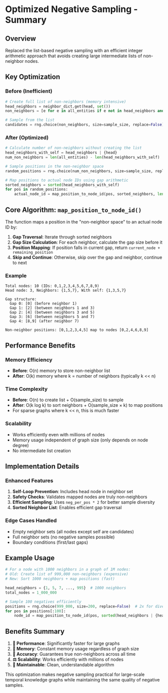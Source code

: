 # Optimized Negative Sampling - Summary

## Overview
Replaced the list-based negative sampling with an efficient integer arithmetic approach that avoids creating large intermediate lists of non-neighbor nodes.

## Key Optimization

### **Before (Inefficient)**
```python
# Create full list of non-neighbors (memory intensive)
head_neighbors = neighbor_dict.get(head, set())
non_neighbors = [e for e in all_entities if e not in head_neighbors and e != head]

# Sample from the list
candidates = rng.choice(non_neighbors, size=sample_size, replace=False)
```

### **After (Optimized)**
```python
# Calculate number of non-neighbors without creating the list
head_neighbors_with_self = head_neighbors | {head}
num_non_neighbors = len(all_entities) - len(head_neighbors_with_self)

# Sample positions in the non-neighbor space
random_positions = rng.choice(num_non_neighbors, size=sample_size, replace=False)

# Map positions to actual node IDs using gap arithmetic
sorted_neighbors = sorted(head_neighbors_with_self)
for pos in random_positions:
    actual_node_id = map_position_to_node_id(pos, sorted_neighbors, len(all_entities))
```

## Core Algorithm: `map_position_to_node_id()`

The function maps a position in the "non-neighbor space" to an actual node ID by:

1. **Gap Traversal**: Iterate through sorted neighbors
2. **Gap Size Calculation**: For each neighbor, calculate the gap size before it
3. **Position Mapping**: If position falls in current gap, return `current_node + remaining_position`
4. **Skip and Continue**: Otherwise, skip over the gap and neighbor, continue to next

### **Example**
```
Total nodes: 10 (IDs: 0,1,2,3,4,5,6,7,8,9)
Head node: 3, Neighbors: {1,5,7}, With self: {1,3,5,7}

Gap structure:
  Gap 0: [0] (before neighbor 1)
  Gap 1: [2] (between neighbors 1 and 3)  
  Gap 2: [4] (between neighbors 3 and 5)
  Gap 3: [6] (between neighbors 5 and 7)
  Gap 4: [8,9] (after neighbor 7)

Non-neighbor positions: [0,1,2,3,4,5] map to nodes [0,2,4,6,8,9]
```

## Performance Benefits

### **Memory Efficiency**
- **Before**: O(n) memory to store non-neighbor list
- **After**: O(k) memory where k = number of neighbors (typically k << n)

### **Time Complexity**
- **Before**: O(n) to create list + O(sample_size) to sample
- **After**: O(k log k) to sort neighbors + O(sample_size × k) to map positions
- For sparse graphs where k << n, this is much faster

### **Scalability**
- Works efficiently even with millions of nodes
- Memory usage independent of graph size (only depends on node degree)
- No intermediate list creation

## Implementation Details

### **Enhanced Features**
1. **Self-Loop Prevention**: Includes head node in neighbor set
2. **Safety Checks**: Validates mapped nodes are truly non-neighbors  
3. **Efficient Sampling**: Uses `neg_per_pos * 2` for better sample diversity
4. **Sorted Neighbor List**: Enables efficient gap traversal

### **Edge Cases Handled**
- Empty neighbor sets (all nodes except self are candidates)
- Full neighbor sets (no negative samples possible)
- Boundary conditions (first/last gaps)

## Example Usage

```python
# For a node with 1000 neighbors in a graph of 1M nodes:
# Old: Create list of 999,000 non-neighbors (expensive)
# New: Sort 1000 neighbors + map positions (fast)

head_neighbors = {1, 5, 7, ..., 995}  # 1000 neighbors
total_nodes = 1_000_000

# Sample 100 negatives efficiently
positions = rng.choice(999_000, size=200, replace=False)  # 2x for diversity
for pos in positions[:100]:
    node_id = map_position_to_node_id(pos, sorted(head_neighbors | {head}), total_nodes)
```

## Benefits Summary

1. **🚀 Performance**: Significantly faster for large graphs
2. **💾 Memory**: Constant memory usage regardless of graph size  
3. **🎯 Accuracy**: Guarantees true non-neighbors across all time
4. **⚖️ Scalability**: Works efficiently with millions of nodes
5. **🔧 Maintainable**: Clean, understandable algorithm

This optimization makes negative sampling practical for large-scale temporal knowledge graphs while maintaining the same quality of negative samples.
